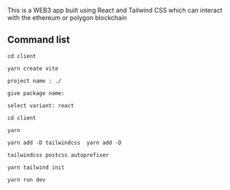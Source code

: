 This is a WEB3 app built using React and Tailwind CSS which can interact with the ethereum or polygon blockchain


## Command list
```
cd client
```
```
yarn create vite
```
```
project name : ./
```
```
give package name:
```
```
select variant: react
```
```
cd client
```
``` 
yarn
```
```
yarn add -D tailwindcss  yarn add -D 
```
```
tailwindcss postcss autoprefixer
```
```
yarn tailwind init
```
```
yarn run dev
``` 